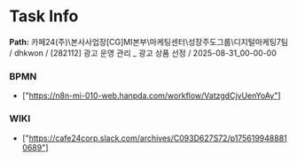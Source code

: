 # Task Info

**Path:** 카페24(주)\본사사업장\[CG]MI본부\마케팅센터\성장주도그룹\디지털마케팅7팀 / dhkwon / [282112] 광고 운영 관리 _ 광고 상품 선정 / 2025-08-31_00-00-00

### BPMN
- ["https://n8n-mi-010-web.hanpda.com/workflow/VatzgdCjvUenYoAy"]

### WIKI
- ["https://cafe24corp.slack.com/archives/C093D627S72/p1756199488810689"]

